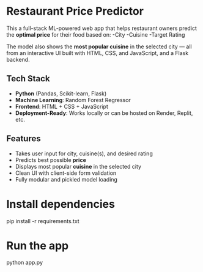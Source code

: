 #  Restaurant Price Predictor

This a full-stack ML-powered web app that helps restaurant owners predict the **optimal price** for their food based on:
-City
-Cuisine
-Target Rating

The model also shows the **most popular cuisine** in the selected city — all from an interactive UI built with HTML, CSS, and JavaScript, and a Flask backend.

## Tech Stack
- **Python** (Pandas, Scikit-learn, Flask)
- **Machine Learning**: Random Forest Regressor
- **Frontend**: HTML + CSS + JavaScript
- **Deployment-Ready**: Works locally or can be hosted on Render, Replit, etc.

##  Features

- Takes user input for city, cuisine(s), and desired rating
- Predicts best possible **price**
- Displays most popular **cuisine** in the selected city
- Clean UI with client-side form validation
- Fully modular and pickled model loading

# Install dependencies
pip install -r requirements.txt

# Run the app
python app.py
